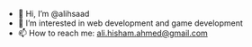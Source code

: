 - 👋 Hi, I’m @alihsaad
- 👀 I’m interested in web development and game development 
- 📫 How to reach me: ali.hisham.ahmed@gmail.com

<!---
alihsaad/alihsaad is a ✨ special ✨ repository because its `README.md` (this file) appears on your GitHub profile.
You can click the Preview link to take a look at your changes.
--->
